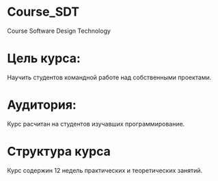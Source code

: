 # Course_SDT
Course Software Design Technology

# Цель курса:

Научить студентов командной работе над собственными проектами.

# Аудитория:

Курс расчитан на студентов изучавших программирование.

# Структура курса

Курс содержин 12 недель практических и теоретических занятий.
